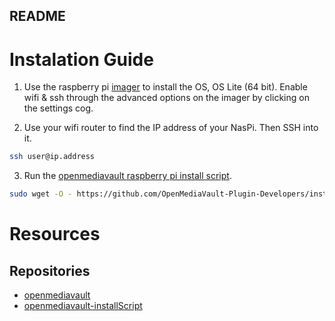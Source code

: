 ## README

# Instalation Guide

1. Use the raspberry pi [imager](https://www.raspberrypi.com/software/) to install the OS, OS Lite (64 bit). Enable wifi & ssh through the advanced options on the imager by clicking on the settings cog.

2. Use your wifi router to find the IP address of your NasPi. Then SSH into it.
```bash
ssh user@ip.address
```

3. Run the [openmediavault raspberry pi install script](https://github.com/OpenMediaVault-Plugin-Developers/installScript#installation).

```bash
sudo wget -O - https://github.com/OpenMediaVault-Plugin-Developers/installScript/raw/master/install | sudo bash
```

# Resources

## Repositories

- [openmediavault](https://github.com/openmediavault/openmediavault)
- [openmediavault-installScript](https://github.com/OpenMediaVault-Plugin-Developers/installScript)
